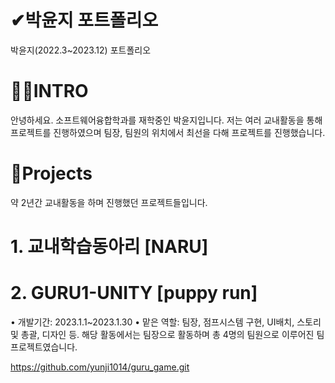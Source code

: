 # ✔박윤지 포트폴리오
박윤지(2022.3~2023.12) 포트폴리오

# 🙋‍♀️INTRO
안녕하세요. 소프트웨어융합학과를 재학중인 박윤지입니다.
저는 여러 교내활동을 통해 프로젝트를 진행하였으며
팀장, 팀원의 위치에서 최선을 다해 프로젝트를 진행했습니다. 

# 📝Projects
약 2년간 교내활동을 하며 진행했던 프로젝트들입니다.

# 1. 교내학습동아리 [NARU]


# 2. GURU1-UNITY [puppy run]
• 개발기간: 2023.1.1~2023.1.30
• 맡은 역할: 팀장, 점프시스템 구현, UI배치, 스토리 및 총괄, 디자인 등.
해당 활동에서는 팀장으로 활동하며 총 4명의 팀원으로 이루어진 팀프로젝트였습니다. 

https://github.com/yunji1014/guru_game.git

